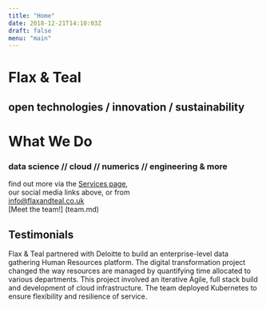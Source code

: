 ```yaml
---
title: "Home"
date: 2018-12-21T14:10:03Z
draft: false
menu: "main"
---
```


# Flax &amp; Teal

## open technologies / innovation / sustainability

# What We Do

### data science // cloud // numerics // engineering &amp; more 

find out more via the <a href='http://www.flaxandteal.co.uk/services/'>Services page</a>,<br/>our social media links above, or from<br/>
<a href='mailto:info@flaxandteal.co.uk'>info@flaxandteal.co.uk</a></br> [Meet the team!] (team.md)

## Testimonials 

Flax & Teal partnered with Deloitte to build an enterprise-level data gathering Human Resources platform. The digital transformation project changed the way resources are managed by quantifying time allocated to various departments. This project involved an iterative Agile, full stack build and development of cloud infrastructure. The team deployed Kubernetes to ensure flexibility and resilience of service.
